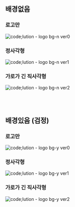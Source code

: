 
## 배경없음
### 로고만 

<img src = "https://github.com/Code-lution/.github/assets/74345771/9e66d08b-80f5-4e07-8d40-06a8fc6d1d1d" alt = "code;lution - logo bg-n ver0">

</br>

### 정사각형

<img src = "https://github.com/Code-lution/.github/assets/74345771/e901bd80-5c86-43b1-b099-bbe80a9c054a" alt = "code;lution - logo bg-n ver1">

</br>

### 가로가 긴 직사각형

<img src = "https://github.com/Code-lution/.github/assets/74345771/bd769dc9-44e6-470c-a857-02d913eaee84" alt = "code;lution - logo bg-n ver2">

</br></br>

## 배경있음 (검정)
### 로고만 

<img src = "https://github.com/Code-lution/.github/assets/74345771/84009b4c-6bea-48c9-8337-4cfa96e6502e" alt = "code;lution - logo bg-y ver0">

</br>

### 정사각형

<img src = "https://github.com/Code-lution/.github/assets/74345771/8be1c584-f1f0-4f00-84d2-385419fb1d75" alt = "code;lution - logo bg-y ver1">

</br>

### 가로가 긴 직사각형

<img src = "https://github.com/Code-lution/.github/assets/74345771/71e40a35-61ff-4943-b0bc-98e0d2045548" alt = "code;lution - logo bg-y ver2">

</br>
